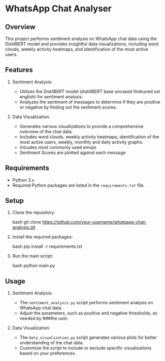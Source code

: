 # WhatsApp Chat Analyser

## Overview

This project performs sentiment analysis on WhatsApp chat data using the DistilBERT model and provides insightful data visualizations, including word clouds, weekly activity heatmaps, and identification of the most active users.

## Features

1. Sentiment Analysis:
   - Utilizes the DistilBERT model (distillBERT base uncased finetuned sst english) for sentiment analysis.
   - Analyzes the sentiment of messages to determine if they are positive or negative by finding out the sentiment scores.

2. Data Visualization:
   - Generates various visualizations to provide a comprehensive overview of the chat data.
   - Includes word clouds, weekly activity heatmaps, identification of the most active users, weekly, monthly and daily activity graphs.
   - Inlcudes most commonly used emojis
   - Sentiment Scores are plotted against each message

## Requirements

- Python 3.x
- Required Python packages are listed in the `requirements.txt` file.

## Setup

1. Clone the repository:

    bash
    git clone https://github.com/your-username/whatsapp-chat-analysis.git

2. Install the required packages:

    bash
    pip install -r requirements.txt

3. Run the main script:

    bash
    python main.py

## Usage

1. Sentiment Analysis:
   - The `sentiment_analysis.py` script performs sentiment analysis on WhatsApp chat data.
   - Adjust the parameters, such as positive and negative thresholds, as needed by ###the user.

2. Data Visualization:
   - The `data_visualization.py` script generates various plots for better understanding of the chat data.
   - Customize the script to include or exclude specific visualizations based on your preferences.
